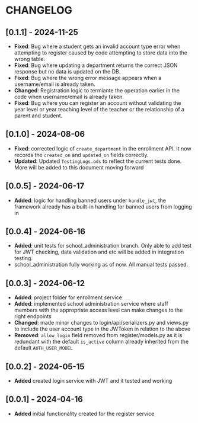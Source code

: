 # CHANGELOG

## [0.1.1] - 2024-11-25
- **Fixed**: Bug where a student gets an invalid account type error when attempting to register caused by code attempting to store data into the wrong table.
- **Fixed**: Bug where updating a department returns the correct JSON response but no data is updated on the DB.
- **Fixed**: Bug where the wrong error message appears when a username/email is already taken.
- **Changed**: Registration logic to termiante the operation earlier in the code when username/email is already taken.
- **Fixed**: Bug where you can register an account without validating the year level or year teaching level of the teacher or the relationship of a parent and student.


## [0.1.0] - 2024-08-06
- **Fixed**: corrected logic of `create_department` in the enrollment API. It now records the `created_on` and `updated_on` fields correctly.
- **Updated**: Updated `TestingLogs.ods` to reflect the current tests done. More will be added to this document moving forward


## [0.0.5] - 2024-06-17

- **Added**: logic for handling banned users under `handle_jwt`, the framework already has a built-in handling for banned users from logging in


## [0.0.4] - 2024-06-16

- **Added**: unit tests for school_administration branch. Only able to add test for JWT checking, data validation and etc will be added in integration testing.
- school_administration fully working as of now. All manual tests passed.


## [0.0.3] - 2024-06-12

- **Added**: project folder for enrollment service
- **Added**: implemented school administration service where staff members with the appropriate access level can make changes to the right endpoints
- **Changed**: made minor changes to login/api/serializers.py and views.py to include the user account type in the JWToken in relation to the above
- **Removed**: `allow_login` field removed from register/models.py as it is redundant with the default `is_active` column already inherited from the default `AUTH_USER_MODEL`


## [0.0.2] - 2024-05-15

- **Added** created login service with JWT and it tested and working


## [0.0.1] - 2024-04-16

- **Added** initial functionality created for the register service